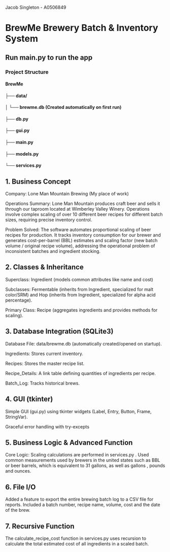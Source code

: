 Jacob Singleton - A0506849
# BrewMe Brewery Batch & Inventory System
## Run main.py to run the app
### Project Structure
#### BrewMe
#### ├── data/
#### │    └── brewme.db  (Created automatically on first run)
#### ├── db.py
#### ├── gui.py
#### ├── main.py
#### ├── models.py
#### └── services.py

## 1. Business Concept

Company: Lone Man Mountain Brewing (My place of work)

Operations Summary: Lone Man Mountain produces craft beer and sells it through our taproom located at Wimberley Valley Winery. Operations involve complex scaling of over 10 different beer recipes for different batch sizes, requiring precise inventory control.

Problem Solved: The software automates proportional scaling of beer recipes for production. It tracks inventory consumption for our brewer and generates cost-per-barrel (BBL) estimates and scaling factor (new batch volume / original recipe volume), addressing the operational problem of inconsistent batches and ingredient stocking.



## 2. Classes & Inheritance 

Superclass: Ingredient (models common attributes like name and cost)

Subclasses: Fermentable (inherits from Ingredient, specialized for malt color/SRM) and Hop (inherits from Ingredient, specialized for alpha acid percentage).

Primary Class: Recipe (aggregates ingredients and provides methods for scaling).


## 3. Database Integration (SQLite3) 

Database File: data/brewme.db (automatically created/opened on startup).

Ingredients: Stores current inventory.

Recipes: Stores the master recipe list.

Recipe_Details: A link table defining quantities of ingredients per recipe.

Batch_Log: Tracks historical brews.


## 4. GUI (tkinter) 

Simple GUI (gui.py) using tkinter widgets (Label, Entry, Button, Frame, StringVar).

Graceful error handling with try-excepts

## 5. Business Logic & Advanced Function

Core Logic: Scaling calculations are performed in services.py . Used common measurements used by brewers in the united states such as BBL or beer barrels, which is equivalent to 31 gallons, as well as gallons , pounds and ounces.

## 6. File I/O 

Added a feature to export the entire brewing batch log to a CSV file for reports. Included a batch number, recipe name, volume, cost and the date of the brew.


## 7. Recursive Function
The calculate_recipe_cost function in services.py uses recursion to calculate the total estimated cost of all ingredients in a scaled batch.

